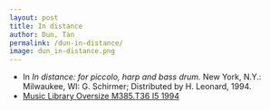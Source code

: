 ```yaml
---
layout: post
title: In distance
author: Dun, Tan
permalink: /dun-in-distance/
image: dun_in-distance.png
---
```


- In *In distance: for piccolo, harp and bass drum.* New York, N.Y.: Milwaukee, WI: G. Schirmer; Distributed by H. Leonard, 1994.
- <a href="https://tufts-primo.hosted.exlibrisgroup.com/permalink/f/bnf7qa/01TUN_ALMA2183052700003851" target="_blank">Music Library Oversize M385.T36 I5 1994</a>

